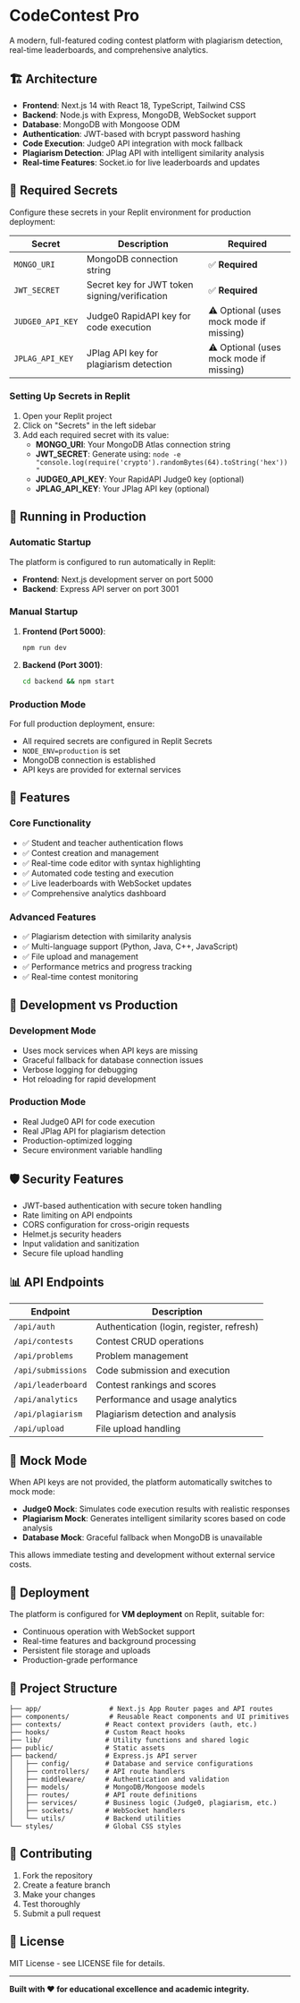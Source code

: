 # CodeContest Pro

A modern, full-featured coding contest platform with plagiarism detection, real-time leaderboards, and comprehensive analytics.

## 🏗️ **Architecture**

- **Frontend**: Next.js 14 with React 18, TypeScript, Tailwind CSS
- **Backend**: Node.js with Express, MongoDB, WebSocket support
- **Database**: MongoDB with Mongoose ODM
- **Authentication**: JWT-based with bcrypt password hashing
- **Code Execution**: Judge0 API integration with mock fallback
- **Plagiarism Detection**: JPlag API with intelligent similarity analysis
- **Real-time Features**: Socket.io for live leaderboards and updates

## 🔑 **Required Secrets**

Configure these secrets in your Replit environment for production deployment:

| Secret | Description | Required |
|--------|-------------|----------|
| `MONGO_URI` | MongoDB connection string | ✅ **Required** |
| `JWT_SECRET` | Secret key for JWT token signing/verification | ✅ **Required** |
| `JUDGE0_API_KEY` | Judge0 RapidAPI key for code execution | ⚠️ Optional (uses mock mode if missing) |
| `JPLAG_API_KEY` | JPlag API key for plagiarism detection | ⚠️ Optional (uses mock mode if missing) |

### **Setting Up Secrets in Replit**

1. Open your Replit project
2. Click on "Secrets" in the left sidebar
3. Add each required secret with its value:
   - **MONGO_URI**: Your MongoDB Atlas connection string
   - **JWT_SECRET**: Generate using: `node -e "console.log(require('crypto').randomBytes(64).toString('hex'))"`
   - **JUDGE0_API_KEY**: Your RapidAPI Judge0 key (optional)
   - **JPLAG_API_KEY**: Your JPlag API key (optional)

## 🚀 **Running in Production**

### **Automatic Startup**
The platform is configured to run automatically in Replit:

- **Frontend**: Next.js development server on port 5000
- **Backend**: Express API server on port 3001

### **Manual Startup**

1. **Frontend (Port 5000)**:
   ```bash
   npm run dev
   ```

2. **Backend (Port 3001)**:
   ```bash
   cd backend && npm start
   ```

### **Production Mode**

For full production deployment, ensure:
- All required secrets are configured in Replit Secrets
- `NODE_ENV=production` is set
- MongoDB connection is established
- API keys are provided for external services

## 🎯 **Features**

### **Core Functionality**
- ✅ Student and teacher authentication flows
- ✅ Contest creation and management
- ✅ Real-time code editor with syntax highlighting
- ✅ Automated code testing and execution
- ✅ Live leaderboards with WebSocket updates
- ✅ Comprehensive analytics dashboard

### **Advanced Features**
- ✅ Plagiarism detection with similarity analysis
- ✅ Multi-language support (Python, Java, C++, JavaScript)
- ✅ File upload and management
- ✅ Performance metrics and progress tracking
- ✅ Real-time contest monitoring

## 🔧 **Development vs Production**

### **Development Mode**
- Uses mock services when API keys are missing
- Graceful fallback for database connection issues
- Verbose logging for debugging
- Hot reloading for rapid development

### **Production Mode**
- Real Judge0 API for code execution
- Real JPlag API for plagiarism detection
- Production-optimized logging
- Secure environment variable handling

## 🛡️ **Security Features**

- JWT-based authentication with secure token handling
- Rate limiting on API endpoints
- CORS configuration for cross-origin requests
- Helmet.js security headers
- Input validation and sanitization
- Secure file upload handling

## 📊 **API Endpoints**

| Endpoint | Description |
|----------|-------------|
| `/api/auth` | Authentication (login, register, refresh) |
| `/api/contests` | Contest CRUD operations |
| `/api/problems` | Problem management |
| `/api/submissions` | Code submission and execution |
| `/api/leaderboard` | Contest rankings and scores |
| `/api/analytics` | Performance and usage analytics |
| `/api/plagiarism` | Plagiarism detection and analysis |
| `/api/upload` | File upload handling |

## 🔄 **Mock Mode**

When API keys are not provided, the platform automatically switches to mock mode:

- **Judge0 Mock**: Simulates code execution results with realistic responses
- **Plagiarism Mock**: Generates intelligent similarity scores based on code analysis
- **Database Mock**: Graceful fallback when MongoDB is unavailable

This allows immediate testing and development without external service costs.

## 🚀 **Deployment**

The platform is configured for **VM deployment** on Replit, suitable for:
- Continuous operation with WebSocket support
- Real-time features and background processing
- Persistent file storage and uploads
- Production-grade performance

## 📁 **Project Structure**

```
├── app/                 # Next.js App Router pages and API routes
├── components/          # Reusable React components and UI primitives
├── contexts/           # React context providers (auth, etc.)
├── hooks/              # Custom React hooks
├── lib/                # Utility functions and shared logic
├── public/             # Static assets
├── backend/            # Express.js API server
│   ├── config/         # Database and service configurations
│   ├── controllers/    # API route handlers
│   ├── middleware/     # Authentication and validation
│   ├── models/         # MongoDB/Mongoose models
│   ├── routes/         # API route definitions
│   ├── services/       # Business logic (Judge0, plagiarism, etc.)
│   ├── sockets/        # WebSocket handlers
│   └── utils/          # Backend utilities
└── styles/             # Global CSS styles
```

## 🤝 **Contributing**

1. Fork the repository
2. Create a feature branch
3. Make your changes
4. Test thoroughly
5. Submit a pull request

## 📝 **License**

MIT License - see LICENSE file for details.

---

**Built with ❤️ for educational excellence and academic integrity.**